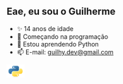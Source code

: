 ## Eae, eu sou o Guilherme

- ✨ 14 anos de idade
- 👀 Começando na programação
- 🌱 Estou aprendendo Python
- 📫 E-mail: guilhy.dev@gmail.com

<img align="center" height="30" width="40" src="https://raw.githubusercontent.com/devicons/devicon/master/icons/python/python-original.svg">

<!---
Guilhy/Guilhy is a ✨ special ✨ repository because its `README.md` (this file) appears on your GitHub profile.
You can click the Preview link to take a look at your changes.
--->

